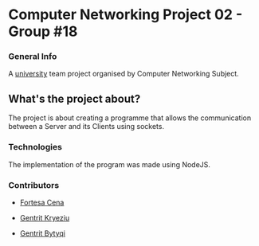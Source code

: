 # Computer Networking Project 02 - Group #18

### General Info
A [university](https://fiek.uni-pr.edu) team project organised by Computer Networking Subject.  

## What's the project about?
The project is about creating a programme that allows the communication between a Server and its Clients using sockets.

### Technologies 
The implementation of the program was made using NodeJS.

### Contributors

- [Fortesa Cena](https://github.com/Fortesacena)

- [Gentrit Kryeziu](https://github.com/Gentrit851)

- [Gentrit Bytyqi](https://github.com/Genti1bytyqi)

